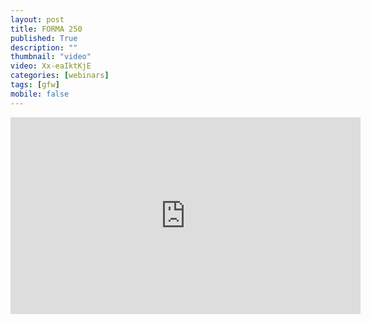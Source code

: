 ```yaml
---
layout: post
title: FORMA 250
published: True
description: ""
thumbnail: "video"
video: Xx-eaIktKjE
categories: [webinars]
tags: [gfw]
mobile: false
---
```



<div id="desktopContent" class="content">
  <div class="video">
    <iframe width="560" height="315" src="https://www.youtube.com/embed/Xx-eaIktKjE" frameborder="0" allowfullscreen></iframe>
  </div>
</div>

<div id="mobileContent" class="content">
</div>
